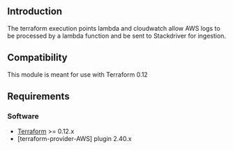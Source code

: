 ## Introduction

The terraform execution points lambda and cloudwatch allow AWS logs to be processed by a lambda function and be sent to Stackdriver for ingestion.

## Compatibility

This module is meant for use with Terraform 0.12

## Requirements

### Software
- [Terraform](https://www.terraform.io/downloads.html) >= 0.12.x
- [terraform-provider-AWS] plugin 2.40.x
